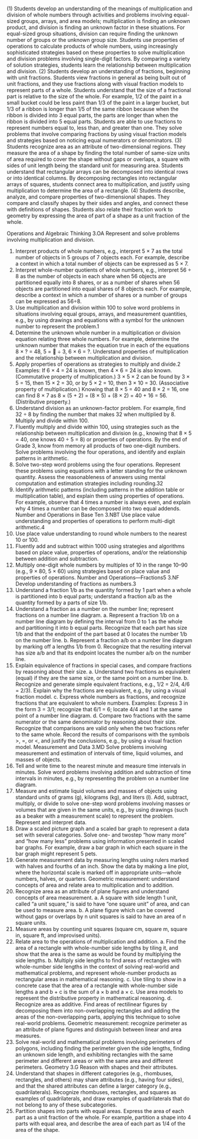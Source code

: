 (1) Students develop an understanding of the meanings of multiplication and division of whole numbers through activities and
problems involving equal-sized groups, arrays, and area models; multiplication is finding an unknown product, and division
is finding an unknown factor in these situations. For equal-sized group situations, division can require finding the unknown
number of groups or the unknown group size. Students use properties of operations to calculate products of whole numbers,
using increasingly sophisticated strategies based on these properties to solve multiplication and division problems involving
single-digit factors. By comparing a variety of solution strategies, students learn the relationship between multiplication and
division.
(2) Students develop an understanding of fractions, beginning with unit fractions. Students view fractions in general as being
built out of unit fractions, and they use fractions along with visual fraction models to represent parts of a whole. Students
understand that the size of a fractional part is relative to the size of the whole. For example, 1/2 of the paint in a small
bucket could be less paint than 1/3 of the paint in a larger bucket, but 1/3 of a ribbon is longer than 1/5 of the same
ribbon because when the ribbon is divided into 3 equal parts, the parts are longer than when the ribbon is divided into
5 equal parts. Students are able to use fractions to represent numbers equal to, less than, and greater than one. They
solve problems that involve comparing fractions by using visual fraction models and strategies based on noticing equal
numerators or denominators.
(3) Students recognize area as an attribute of two-dimensional regions. They measure the area of a shape by finding the total
number of same-size units of area required to cover the shape without gaps or overlaps, a square with sides of unit length
being the standard unit for measuring area. Students understand that rectangular arrays can be decomposed into identical
rows or into identical columns. By decomposing rectangles into rectangular arrays of squares, students connect area to
multiplication, and justify using multiplication to determine the area of a rectangle.
(4) Students describe, analyze, and compare properties of two-dimensional shapes. They compare and classify shapes by their
sides and angles, and connect these with definitions of shapes. Students also relate their fraction work to geometry by
expressing the area of part of a shape as a unit fraction of the whole.

Operations and Algebraic Thinking 3.OA
Represent and solve problems involving multiplication and division.
1. Interpret products of whole numbers, e.g., interpret 5 × 7 as the total number of objects in 5 groups of 7 objects each.
For example, describe a context in which a total number of objects can be expressed as 5 × 7.
2. Interpret whole-number quotients of whole numbers, e.g., interpret 56 ÷ 8 as the number of objects in each share when 56
objects are partitioned equally into 8 shares, or as a number of shares when 56 objects are partitioned into equal shares of 8
objects each. For example, describe a context in which a number of shares or a number of groups can be expressed as 56÷8.
3. Use multiplication and division within 100 to solve word problems in situations involving equal groups, arrays, and measurement quantities, e.g., by using drawings and equations with a symbol for the unknown number to represent the problem.1
4. Determine the unknown whole number in a multiplication or division equation relating three whole numbers. For example,
determine the unknown number that makes the equation true in each of the equations 8 × ? = 48, 5 =  ÷ 3, 6 × 6 = ?.
Understand properties of multiplication and the relationship between multiplication and division.
5. Apply properties of operations as strategies to multiply and divide.2 Examples: If 6 × 4 = 24 is known, then 4 × 6 = 24 is
also known. (Commutative property of multiplication.) 3 × 5 × 2 can be found by 3 × 5 = 15, then 15 × 2 = 30, or
by 5 × 2 = 10, then 3 × 10 = 30. (Associative property of multiplication.) Knowing that 8 × 5 = 40 and 8 × 2 = 16,
one can find 8 × 7 as 8 × (5 + 2) = (8 × 5) + (8 × 2) = 40 + 16 = 56. (Distributive property.)
6. Understand division as an unknown-factor problem. For example, find 32 ÷ 8 by finding the number that makes 32 when
multiplied by 8.
Multiply and divide within 100.
7. Fluently multiply and divide within 100, using strategies such as the relationship between multiplication and division
(e.g., knowing that 8 × 5 = 40, one knows 40 ÷ 5 = 8) or properties of operations. By the end of Grade 3, know from
memory all products of two one-digit numbers.
Solve problems involving the four operations, and identify and explain patterns in arithmetic.
8. Solve two-step word problems using the four operations. Represent these problems using equations with a letter standing
for the unknown quantity. Assess the reasonableness of answers using mental computation and estimation strategies
including rounding.32
9. Identify arithmetic patterns (including patterns in the addition table or multiplication table), and explain them using
properties of operations. For example, observe that 4 times a number is always even, and explain why 4 times a number
can be decomposed into two equal addends.
Number and Operations in Base Ten 3.NBT
Use place value understanding and properties of operations to perform multi-digit arithmetic.4
1. Use place value understanding to round whole numbers to the nearest 10 or 100.
2. Fluently add and subtract within 1000 using strategies and algorithms based on place value, properties of operations,
and/or the relationship between addition and subtraction.
3. Multiply one-digit whole numbers by multiples of 10 in the range 10–90 (e.g., 9 × 80, 5 × 60) using strategies based on
place value and properties of operations.
Number and Operations—Fractions5 3.NF
Develop understanding of fractions as numbers.3
1. Understand a fraction 1/b as the quantity formed by 1 part when a whole is partitioned into b equal parts; understand a
fraction a/b as the quantity formed by a parts of size 1/b.
2. Understand a fraction as a number on the number line; represent fractions on a number line diagram.
a. Represent a fraction 1/b on a number line diagram by defining the interval from 0 to 1 as the whole and partitioning
it into b equal parts. Recognize that each part has size 1/b and that the endpoint of the part based at 0 locates the
number 1/b on the number line.
b. Represent a fraction a/b on a number line diagram by marking off a lengths 1/b from 0. Recognize that the resulting
interval has size a/b and that its endpoint locates the number a/b on the number line.
3. Explain equivalence of fractions in special cases, and compare fractions by reasoning about their size.
a. Understand two fractions as equivalent (equal) if they are the same size, or the same point on a number line.
b. Recognize and generate simple equivalent fractions, e.g., 1/2 = 2/4, 4/6 = 2/3). Explain why the fractions are
equivalent, e.g., by using a visual fraction model.
c. Express whole numbers as fractions, and recognize fractions that are equivalent to whole numbers. Examples:
Express 3 in the form 3 = 3/1; recognize that 6/1 = 6; locate 4/4 and 1 at the same point of a number line diagram.
d. Compare two fractions with the same numerator or the same denominator by reasoning about their size. Recognize that
comparisons are valid only when the two fractions refer to the same whole. Record the results of comparisons with the
symbols >, =, or <, and justify the conclusions, e.g., by using a visual fraction model.
Measurement and Data 3.MD
Solve problems involving measurement and estimation of intervals of time, liquid volumes, and masses of objects.
1. Tell and write time to the nearest minute and measure time intervals in minutes. Solve word problems involving addition and
subtraction of time intervals in minutes, e.g., by representing the problem on a number line diagram.
2. Measure and estimate liquid volumes and masses of objects using standard units of grams (g), kilograms (kg), and liters
(l). Add, subtract, multiply, or divide to solve one-step word problems involving masses or volumes that are given in the
same units, e.g., by using drawings (such as a beaker with a measurement scale) to represent the problem.
Represent and interpret data.
3. Draw a scaled picture graph and a scaled bar graph to represent a data set with several categories. Solve one- and twostep “how many more” and “how many less” problems using information presented in scaled bar graphs. For example, draw
a bar graph in which each square in the bar graph might represent 5 pets.
4. Generate measurement data by measuring lengths using rulers marked with halves and fourths of an inch. Show the data by
making a line plot, where the horizontal scale is marked off in appropriate units—whole numbers, halves, or quarters.
Geometric measurement: understand concepts of area and relate area to multiplication and to addition.
5. Recognize area as an attribute of plane figures and understand concepts of area measurement.
a. A square with side length 1 unit, called “a unit square,” is said to have “one square unit” of area, and can be used to
measure area.
b. A plane figure which can be covered without gaps or overlaps by n unit squares is said to have an area of n square
units.
6. Measure areas by counting unit squares (square cm, square m, square in, square ft, and improvised units).
7. Relate area to the operations of multiplication and addition.
a. Find the area of a rectangle with whole-number side lengths by tiling it, and show that the area is the same as would be
found by multiplying the side lengths.
b. Multiply side lengths to find areas of rectangles with whole-number side lengths in the context of solving real-world and
mathematical problems, and represent whole-number products as rectangular areas in mathematical reasoning.
c. Use tiling to show in a concrete case that the area of a rectangle with whole-number side lengths a and b + c is the
sum of a × b and a × c. Use area models to represent the distributive property in mathematical reasoning.
d. Recognize area as additive. Find areas of rectilinear figures by decomposing them into non-overlapping rectangles and
adding the areas of the non-overlapping parts, applying this technique to solve real-world problems.
Geometric measurement: recognize perimeter as an attribute of plane figures and distinguish between linear
and area measures.
8. Solve real-world and mathematical problems involving perimeters of polygons, including finding the perimeter given the side
lengths, finding an unknown side length, and exhibiting rectangles with the same perimeter and different areas or with the
same area and different perimeters.
Geometry 3.G
Reason with shapes and their attributes.
1. Understand that shapes in different categories (e.g., rhombuses, rectangles, and others) may share attributes (e.g., having
four sides), and that the shared attributes can define a larger category (e.g., quadrilaterals). Recognize rhombuses,
rectangles, and squares as examples of quadrilaterals, and draw examples of quadrilaterals that do not belong to any of
these subcategories.
2. Partition shapes into parts with equal areas. Express the area of each part as a unit fraction of the whole. For example,
partition a shape into 4 parts with equal area, and describe the area of each part as 1/4 of the area of the shape.
